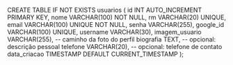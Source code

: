 CREATE TABLE IF NOT EXISTS usuarios (
    id INT AUTO_INCREMENT PRIMARY KEY,
    nome VARCHAR(100) NOT NULL,
    rm VARCHAR(20) UNIQUE,
    email VARCHAR(100) UNIQUE NOT NULL,
    senha VARCHAR(255),
    google_id VARCHAR(100) UNIQUE,
    username VARCHAR(30),
    imagem_usuario VARCHAR(255), -- caminho da foto do perfil
    biografia TEXT,              -- opcional: descrição pessoal
    telefone VARCHAR(20),        -- opcional: telefone de contato
    data_criacao TIMESTAMP DEFAULT CURRENT_TIMESTAMP
);